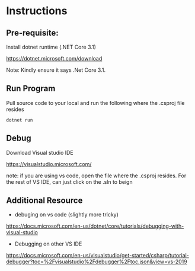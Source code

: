 ﻿# Instructions

## Pre-requisite:

Install dotnet runtime (.NET Core 3.1)

https://dotnet.microsoft.com/download

Note: Kindly ensure it says .Net Core 3.1.

## Run Program
Pull source code to your local and run the following where the .csproj file resides

```
dotnet run
```

## Debug
Download Visual studio IDE

https://visualstudio.microsoft.com/

note: if you are using vs code, open the file where the .csproj resides. For the rest of VS IDE, can just click on the .sln to beign

## Additional Resource
* debuging on vs code (slightly more tricky)

https://docs.microsoft.com/en-us/dotnet/core/tutorials/debugging-with-visual-studio
* Debugging on other VS IDE

https://docs.microsoft.com/en-us/visualstudio/get-started/csharp/tutorial-debugger?toc=%2Fvisualstudio%2Fdebugger%2Ftoc.json&view=vs-2019


